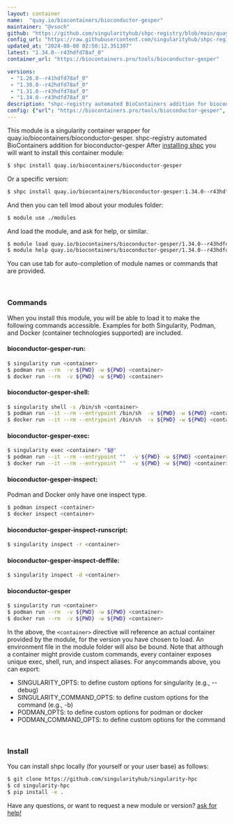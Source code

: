 ```yaml
---
layout: container
name:  "quay.io/biocontainers/bioconductor-gesper"
maintainer: "@vsoch"
github: "https://github.com/singularityhub/shpc-registry/blob/main/quay.io/biocontainers/bioconductor-gesper/container.yaml"
config_url: "https://raw.githubusercontent.com/singularityhub/shpc-registry/main/quay.io/biocontainers/bioconductor-gesper/container.yaml"
updated_at: "2024-08-08 02:50:12.351307"
latest: "1.34.0--r43hdfd78af_0"
container_url: "https://biocontainers.pro/tools/bioconductor-gesper"

versions:
 - "1.26.0--r41hdfd78af_0"
 - "1.30.0--r42hdfd78af_0"
 - "1.31.0--r43hdfd78af_0"
 - "1.34.0--r43hdfd78af_0"
description: "shpc-registry automated BioContainers addition for bioconductor-gesper"
config: {"url": "https://biocontainers.pro/tools/bioconductor-gesper", "maintainer": "@vsoch", "description": "shpc-registry automated BioContainers addition for bioconductor-gesper", "latest": {"1.34.0--r43hdfd78af_0": "sha256:ec6a5bcccf164e5ee7a6ae4d7aaabfab5ce5a18856ed85700b9777b96b9964dc"}, "tags": {"1.26.0--r41hdfd78af_0": "sha256:dae89c09e791c32763813f5f6834aa8344ead1cdb40dc0acc99620dac5a5616d", "1.30.0--r42hdfd78af_0": "sha256:45d2f7bda3eb3a1bdf79e0805bdcd7a9e3da6a453fc9502f89eb459895d434ed", "1.31.0--r43hdfd78af_0": "sha256:07e2de3f68c061a2433aedaf8ada5b5b1c10a8bde4daa0d58730f8602d035635", "1.34.0--r43hdfd78af_0": "sha256:ec6a5bcccf164e5ee7a6ae4d7aaabfab5ce5a18856ed85700b9777b96b9964dc"}, "docker": "quay.io/biocontainers/bioconductor-gesper"}
---
```


This module is a singularity container wrapper for quay.io/biocontainers/bioconductor-gesper.
shpc-registry automated BioContainers addition for bioconductor-gesper
After [installing shpc](#install) you will want to install this container module:


```bash
$ shpc install quay.io/biocontainers/bioconductor-gesper
```

Or a specific version:

```bash
$ shpc install quay.io/biocontainers/bioconductor-gesper:1.34.0--r43hdfd78af_0
```

And then you can tell lmod about your modules folder:

```bash
$ module use ./modules
```

And load the module, and ask for help, or similar.

```bash
$ module load quay.io/biocontainers/bioconductor-gesper/1.34.0--r43hdfd78af_0
$ module help quay.io/biocontainers/bioconductor-gesper/1.34.0--r43hdfd78af_0
```

You can use tab for auto-completion of module names or commands that are provided.

<br>

### Commands

When you install this module, you will be able to load it to make the following commands accessible.
Examples for both Singularity, Podman, and Docker (container technologies supported) are included.

#### bioconductor-gesper-run:

```bash
$ singularity run <container>
$ podman run --rm  -v ${PWD} -w ${PWD} <container>
$ docker run --rm  -v ${PWD} -w ${PWD} <container>
```

#### bioconductor-gesper-shell:

```bash
$ singularity shell -s /bin/sh <container>
$ podman run --it --rm --entrypoint /bin/sh  -v ${PWD} -w ${PWD} <container>
$ docker run --it --rm --entrypoint /bin/sh  -v ${PWD} -w ${PWD} <container>
```

#### bioconductor-gesper-exec:

```bash
$ singularity exec <container> "$@"
$ podman run --it --rm --entrypoint ""  -v ${PWD} -w ${PWD} <container> "$@"
$ docker run --it --rm --entrypoint ""  -v ${PWD} -w ${PWD} <container> "$@"
```

#### bioconductor-gesper-inspect:

Podman and Docker only have one inspect type.

```bash
$ podman inspect <container>
$ docker inspect <container>
```

#### bioconductor-gesper-inspect-runscript:

```bash
$ singularity inspect -r <container>
```

#### bioconductor-gesper-inspect-deffile:

```bash
$ singularity inspect -d <container>
```



#### bioconductor-gesper

```bash
$ singularity run <container>
$ podman run --rm  -v ${PWD} -w ${PWD} <container>
$ docker run --rm  -v ${PWD} -w ${PWD} <container>
```


In the above, the `<container>` directive will reference an actual container provided
by the module, for the version you have chosen to load. An environment file in the
module folder will also be bound. Note that although a container
might provide custom commands, every container exposes unique exec, shell, run, and
inspect aliases. For anycommands above, you can export:

 - SINGULARITY_OPTS: to define custom options for singularity (e.g., --debug)
 - SINGULARITY_COMMAND_OPTS: to define custom options for the command (e.g., -b)
 - PODMAN_OPTS: to define custom options for podman or docker
 - PODMAN_COMMAND_OPTS: to define custom options for the command

<br>

### Install

You can install shpc locally (for yourself or your user base) as follows:

```bash
$ git clone https://github.com/singularityhub/singularity-hpc
$ cd singularity-hpc
$ pip install -e .
```

Have any questions, or want to request a new module or version? [ask for help!](https://github.com/singularityhub/singularity-hpc/issues)